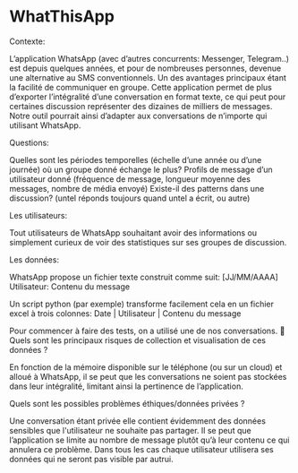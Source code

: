 # WhatThisApp

Contexte:

L’application WhatsApp (avec d’autres concurrents: Messenger, Telegram..)  est depuis quelques années, et pour de nombreuses personnes, devenue une alternative au SMS conventionnels. 
Un des avantages principaux étant la facilité de communiquer en groupe.
Cette application permet de plus d’exporter l’intégralité d’une conversation en format texte, ce qui peut pour certaines discussion représenter des dizaines de milliers de messages. 
Notre outil pourrait ainsi d’adapter aux conversations de n’importe qui utilisant WhatsApp.


Questions:

Quelles sont les périodes temporelles (échelle d’une année ou d’une journée) où un groupe donné échange le plus?
Profils de message d’un utilisateur donné (fréquence de message, longueur moyenne des messages, nombre de média envoyé)
Existe-il des patterns dans une discussion? (untel réponds toujours quand untel a écrit, ou autre)


Les utilisateurs:

Tout utilisateurs de WhatsApp souhaitant avoir des informations ou simplement curieux de voir des statistiques sur ses groupes de discussion.

Les données:

WhatsApp propose un fichier texte construit comme suit:
[JJ/MM/AAAA] Utilisateur: Contenu du message

Un script python (par exemple) transforme facilement cela en un fichier excel à trois colonnes:
Date | Utilisateur | Contenu du message

Pour commencer à faire des tests, on a utilisé une de nos conversations.

Quels sont les principaux risques de collection et visualisation de ces données ?

En fonction de la mémoire disponible sur le téléphone (ou sur un cloud) et alloué à WhatsApp, il se peut que les conversations ne soient pas stockées dans leur intégralité, limitant ainsi la pertinence de l’application.


Quels sont les possibles problèmes éthiques/données privées ?

Une conversation étant privée elle contient évidemment des données sensibles que l'utilisateur ne souhaite pas partager. Il se peut que l’application se limite au nombre de message plutôt qu’à leur contenu ce qui annulera ce problème. Dans tous les cas chaque utilisateur utilisera ses données qui ne seront pas visible par autrui.

